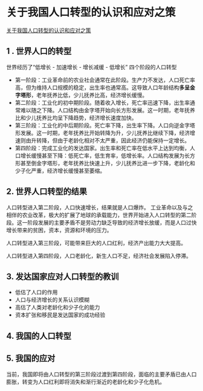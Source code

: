 # 关于我国人口转型的认识和应对之策

[关于我国人口转型的认识和应对之策](https://mp.weixin.qq.com/s/k_F_rzmq661DQpHJHZ4fqg)

## 1 . 世界人口的转型

世界经历了“低增长 - 加速增长 - 增长减缓 - 低增长” 四个阶段的人口转型

- 第一阶段：工业革命前的农业社会通常在此阶段。生产力不发达，人口死亡率高，但为维持人口规模的稳定，出生率也通常高。这导致人口年龄结构**多呈金字塔形**，老年抚养比低，少儿抚养比高，经济增长缓慢。
- 第二阶段：工业化的初中期阶段。随着收入增长，死亡率迅速下降，出生率通常难以随之下降。人口结构由金字塔开始向长方形发展。这一时期，老年抚养比和少儿抚养比均呈下降趋势，经济增长速度加快。
- 第三阶段：工业化的中后期阶段。死亡率下降，出生率下降。人口向逆金字塔形发展。这一时期，老年抚养比开始转降为升，少儿抚养比继续下降，经济增速则由升转降，但由于老龄化相对不太严重，因此经济仍能保持一定增长。
- 第四阶段：完成工业化的发达国家。出生率和死亡率在低水平上达到均衡，人口增长缓慢甚至下降：低死亡率，低生育率，低增长率。人口结构发展为长方形甚至倒金字塔形，老年抚养比快速上升，少儿抚养比进一步下降，老龄化和少子化严重，经济增长缓慢甚至萎缩。

## 2. 世界人口转型的结果

人口转型进入第二阶段，人口快速增长，结果就是人口爆炸。 工业革命以及与之相伴的农业改革，极大的扩展了地球的承载能力，世界开始进入人口转型的第二阶段。这一阶段发展的主要矛盾不是劳动力缺乏导致的经济增长放缓，而是人口过快增长带来的贫困，资本，资源和环境的压力。

人口转型进入第三阶段，可能带来巨大的人口红利，经济产出能力大大提高。

人口转型进入第四阶段，人口老龄化，新生人口不足，经济社会发展陷入停滞。

## 3. 发达国家应对人口转型的教训

- 低估了人口的作用
- 人口与经济增长的关系认识模糊
- 高估了人类对老龄化和少子化的能力
- 资本扩张和移民是发达国家的成功经验

## 4. 我国的人口转型



## 5. 我国的应对

当前，我国即将由人口转型的第三阶段过渡到第四阶段，面临的主要矛盾已由人口膨胀，转变为人口红利即将消失和渐行渐近的老龄化和少子化危机。



